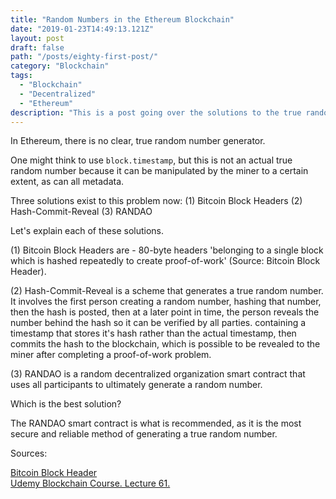 ```yaml
---
title: "Random Numbers in the Ethereum Blockchain"
date: "2019-01-23T14:49:13.121Z"
layout: post
draft: false
path: "/posts/eighty-first-post/"
category: "Blockchain"
tags:
  - "Blockchain"
  - "Decentralized"
  - "Ethereum"
description: "This is a post going over the solutions to the true randomness number generator problem in Ethereum blockchain."
---
```


In Ethereum, there is no clear, true random number generator. 

One might think to use `block.timestamp`, but this is not an actual true random number because it can be manipulated by the miner to a certain extent, as can all metadata. 

Three solutions exist to this problem now:
(1) Bitcoin Block Headers
(2) Hash-Commit-Reveal
(3) RANDAO 

Let's explain each of these solutions. 

(1) Bitcoin Block Headers are - 80-byte headers 'belonging to a single block which is hashed repeatedly to create proof-of-work' (Source: Bitcoin Block Header).  

(2) Hash-Commit-Reveal is a scheme that generates a true random number. It involves the first person creating a random number, hashing that number, then the hash is posted, then at a later point in time, the person reveals the number behind the hash so it can be verified by all parties. containing a timestamp that stores it's hash rather than the actual timestamp, then commits the hash to the blockchain, which is possible to be revealed to the miner after completing a proof-of-work problem. 

(3) RANDAO is a random decentralized organization smart contract that uses all participants to ultimately generate a random number. 

Which is the best solution? 

The RANDAO smart contract is what is recommended, as it is the most secure and reliable method of generating a true random number. 

Sources: 

[Bitcoin Block Header](https://bitcoin.org/en/glossary/block-header)<br>
[Udemy Blockchain Course. Lecture 61.](https://www.udemy.com/ethereum-blockchain-certification/learn/v4/t/lecture/10078990?start=0)

